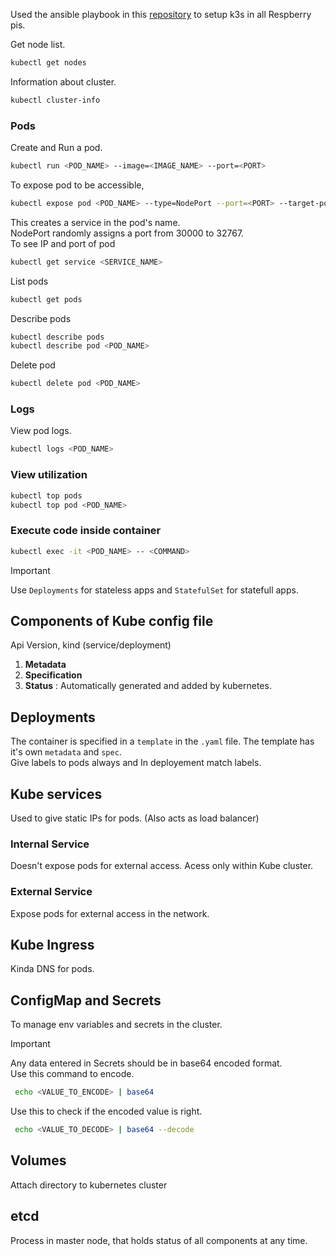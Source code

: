 Used the ansible playbook in this [repository](https://github.com/k3s-io/k3s-ansible) to setup k3s in all Respberry pis.

Get node list.
 ```bash
kubectl get nodes
```

Information about cluster.
```bash
kubectl cluster-info
```

### Pods
Create and Run a pod.
```bash
kubectl run <POD_NAME> --image=<IMAGE_NAME> --port=<PORT>
```
To expose pod to be accessible,
```bash
kubectl expose pod <POD_NAME> --type=NodePort --port=<PORT> --target-port=<PORT>
```
This creates a service in the pod's name. <br>
NodePort randomly assigns a port from 30000 to 32767. <br>
To see IP and port of pod
```bash
kubectl get service <SERVICE_NAME>
```
List pods
```bash
kubectl get pods
```
Describe pods
```bash
kubectl describe pods
kubectl describe pod <POD_NAME>
```
Delete pod
```bash
kubectl delete pod <POD_NAME>
```

### Logs
View pod logs.
```bash
kubectl logs <POD_NAME>
```

### View utilization
```bash
kubectl top pods
kubectl top pod <POD_NAME>
```

### Execute code inside container
```bash
kubectl exec -it <POD_NAME> -- <COMMAND>
```

> [!IMPORTANT]  
> Use `Deployments` for stateless apps and `StatefulSet` for statefull apps. 

## Components of Kube config file
Api Version, kind (service/deployment)
1. **Metadata**
2. **Specification**
3. **Status** : Automatically generated and added by kubernetes.

## Deployments
The container is specified in a `template` in the `.yaml` file.
The template has it's own `metadata` and `spec`. <br>
Give labels to pods always and In deployement match labels. 

## Kube services 
Used to give static IPs for pods. (Also acts as load balancer)
### Internal Service
Doesn't expose pods for external access. Acess only within Kube cluster.
### External Service
Expose pods for external access in the network.

## Kube Ingress
Kinda DNS for pods.

## ConfigMap and Secrets
To manage env variables and secrets in the cluster.

> [!IMPORTANT]  
> Any data entered in Secrets should be in base64 encoded format. <br>
> Use this command to encode. <br>
> ```bash
>  echo <VALUE_TO_ENCODE> | base64
> ```
> Use this to check if the encoded value is right. <br>
> ```bash
>  echo <VALUE_TO_DECODE> | base64 --decode
> ```

## Volumes
Attach directory to kubernetes cluster

## etcd
Process in master node, that holds status of all components at any time.




